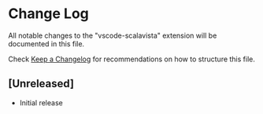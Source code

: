 # Change Log
All notable changes to the "vscode-scalavista" extension will be documented in this file.

Check [Keep a Changelog](http://keepachangelog.com/) for recommendations on how to structure this file.

## [Unreleased]
- Initial release